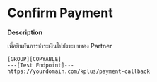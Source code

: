 # Confirm Payment

**Description**

เพื่อยืนยันการชำระเงินไปยังระบบของ Partner

```
[GROUP][COPYABLE]
---[Test Endpoint]---
https://yourdomain.com/kplus/payment-callback
```
